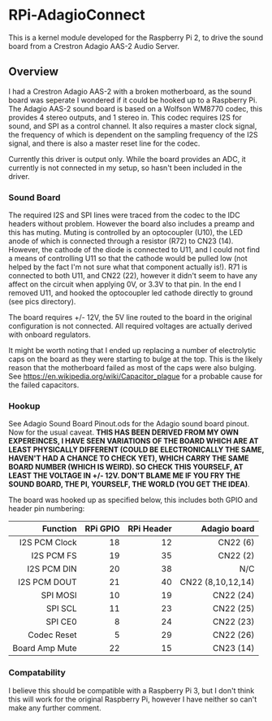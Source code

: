# RPi-AdagioConnect

This is a kernel module developed for the Raspberry Pi 2, to drive the sound board from a Crestron Adagio AAS-2 Audio Server.

## Overview
I had a Crestron Adagio AAS-2 with a broken motherboard, as the sound board was seperate I wondered if it could be hooked up to a Raspberry Pi. The Adagio AAS-2 sound board is based on a Wolfson WM8770 codec, this provides 4 stereo outputs, and 1 stereo in. This codec requires I2S for sound, and SPI as a control channel. It also requires a master clock signal, the frequency of which is dependent on the sampling frequency of the I2S signal, and there is also a master reset line for the codec.

Currently this driver is output only. While the board provides an ADC, it currently is not connected in my setup, so hasn't been included in the driver.

### Sound Board
The required I2S and SPI lines were traced from the codec to the IDC headers without problem. However the board also includes a preamp and this has muting. Muting is controlled by an optocoupler (U10), the LED anode of which is connected through a resistor (R72) to CN23 (14). However, the cathode of the diode is connected to U11, and I could not find a means of controlling U11 so that the cathode would be pulled low (not helped by the fact I'm not sure what that component actually is!). R71 is connected to both U11, and CN22 (22), however it didn't seem to have any affect on the circuit when applying 0V, or 3.3V to that pin. In the end I removed U11, and hooked the optocoupler led cathode directly to ground (see pics directory).

The board requires +/- 12V, the 5V line routed to the board in the original configuration is not connected. All required voltages are actually derived with onboard regulators. 

It might be worth noting that I ended up replacing a number of electrolytic caps on the board as they were starting to bulge at the top. This is the likely reason that the motherboard failed as most of the caps were also bulging. See https://en.wikipedia.org/wiki/Capacitor_plague for a probable cause for the failed capacitors.

### Hookup
See Adagio Sound Board Pinout.ods for the Adagio sound board pinout. Now for the usual caveat. <b>THIS HAS BEEN DERIVED FROM MY OWN EXPEREINCES, I HAVE SEEN VARIATIONS OF THE BOARD WHICH ARE AT LEAST PHYSICALLY DIFFERENT (COULD BE ELECTRONICALLY THE SAME, HAVEN'T HAD A CHANCE TO CHECK YET), WHICH CARRY THE SAME BOARD NUMBER (WHICH IS WEIRD). SO CHECK THIS YOURSELF, AT LEAST THE VOLTAGE IN +/- 12V. DON'T BLAME ME IF YOU FRY THE SOUND BOARD, THE PI, YOURSELF, THE WORLD (YOU GET THE IDEA)</b>. 

The board was hooked up as specified below, this includes both GPIO and header pin numbering:

| Function           |  RPi GPIO  | RPi Header |   Adagio board    |
| ------------------:| ----------:| ----------:| -----------------:|
| I2S PCM Clock      |     18     |     12     |     CN22 (6)      | 
| I2S PCM FS         |     19     |     35     |     CN22 (2)      |
| I2S PCM DIN        |     20     |     38     |        N/C        |
| I2S PCM DOUT       |     21     |     40     | CN22 (8,10,12,14) |
| SPI MOSI           |     10     |     19     |     CN22 (24)     |
| SPI SCL            |     11     |     23     |     CN22 (25)     |
| SPI CE0            |      8     |     24     |     CN22 (23)     |
| Codec Reset        |      5     |     29     |     CN22 (26)     |
| Board Amp Mute     |     22     |     15     |     CN23 (14)     |

### Compatability
I believe this should be compatible with a Raspberry Pi 3, but I don't think this will work for the original Raspberry Pi, however I have neither so can't make any further comment.
